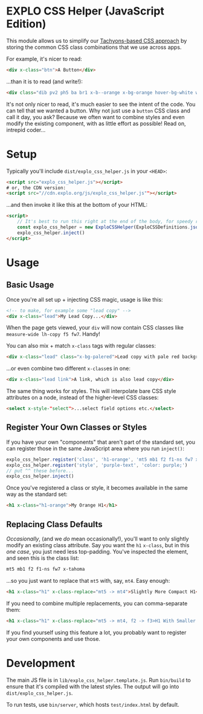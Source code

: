 # EXPLO CSS Helper (JavaScript Edition)

This module allows us to simplify our [Tachyons-based CSS approach](https://styleguide.lab.explo.org/) by storing the common CSS class combinations that we use across apps.

For example, it's nicer to read:

```html
<div x-class="btn">A Button</div>
```

...than it is to read (and write!):

```html
<div class="dib pv2 ph5 ba br1 x-b--orange x-bg-orange hover-bg-white white x-hover-orange lh-copy tc f6 pointer">A Button</div>
```

It's not only nicer to read, it's much easier to see the intent of the code. You can tell that we wanted a button. Why not just use a `button` CSS class and call it day, you ask? Because we often want to combine styles and even modify the existing component, with as little effort as possible! Read on, intrepid coder...

# Setup
Typically you'll include `dist/explo_css_helper.js` in your `<HEAD>`:

```html
<script src="explo_css_helper.js"></script>
# or, the CDN version:
<script src="//cdn.explo.org/js/explo_css_helper.js""></script>
```

...and then invoke it like this at the bottom of your HTML:

```html
<script>
    // It's best to run this right at the end of the body, for speedy rendering
    const explo_css_helper = new ExploCSSHelper(ExploCSSDefinitions.json())
    explo_css_helper.inject()
</script>
```

# Usage

## Basic Usage

Once you're all set up + injecting CSS magic, usage is like this:

```html
<!-- to make, for example some "lead copy" -->
<div x-class="lead">My Lead Copy...</div>
```

When the page gets viewed, your `div` will now contain CSS classes like `measure-wide lh-copy f5 fw7`. Handy!

You can also mix + match `x-class` tags with regular classes:

```html
<div x-class="lead" class="x-bg-palered">Lead copy with pale red background</div>
```

...or even combine two different `x-class`es in one:

```html
<div x-class="lead link">A link, which is also lead copy</div>
```

The same thing works for styles. This will interpolate bare CSS style attributes on a node, instead of the higher-level CSS classes:

```html
<select x-style-"select">...select field options etc.</select>
```

## Register Your Own Classes or Styles

If you have your own "components" that aren't part of the standard set, you can register those in the same JavaScript area where you run `inject()`:

```javascript
explo_css_helper.register('class', 'h1-orange', 'mt5 mb1 f2 f1-ns fw7 x-tahoma x-orange')
explo_css_helper.register('style', 'purple-text', 'color: purple;')
// put ^^ these before...
explo_css_helper.inject()
```

Once you've registered a class or style, it becomes available in the same way as the standard set:

```html
<h1 x-class="h1-orange">My Orange H1</h1>
```

## Replacing Class Defaults

_Occasionally_, (and we _do_ mean occasionally!), you'll want to only slightly modify an existing class attribute. Say you want the `h1` `x-class`, but in this _one case_, you just need less top-padding. You've inspected the element, and seen this is the class list:

```css
mt5 mb1 f2 f1-ns fw7 x-tahoma
```

...so you just want to replace that `mt5` with, say, `mt4`. Easy enough:

```html
<h1 x-class="h1" x-class-replace="mt5 -> mt4">Slightly More Compact H1</h1>
```

If you need to combine multiple replacements, you can comma-separate them:

```html
<h1 x-class="h1" x-class-replace="mt5 -> mt4, f2 -> f3>H1 With Smaller Font on Mobile</h1>
```

If you find yourself using this feature a lot, you probably want to register your own components and use those.

# Development

The main JS file is in `lib/explo_css_helper.template.js`. Run `bin/build` to ensure that it's compiled with the latest styles. The output will go into `dist/explo_css_helper.js`.

To run tests, use `bin/server`, which hosts `test/index.html` by default.
